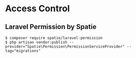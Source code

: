 # Access Control

## Laravel Permission by Spatie

```
$ composer require spatie/laravel-permission
$ php artisan vendor:publish --provider="Spatie\Permission\PermissionServiceProvider" --tag="migrations"
```